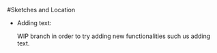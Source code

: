 #Sketches and Location

 - Adding text:

	WIP branch in order to try adding new functionalities such us adding text.
